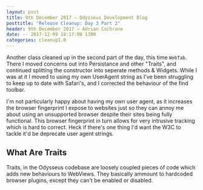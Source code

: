```yaml
---
layout: post
title: 9th December 2017 — Odysseus Development Blog
posttitle: "Release Cleanup: Day 3 Part 2"
header: 9th December 2017 — Adrian Cochrane
date: -- 2017-12-09 18:17:08 1300
categories: cleanup1.0
---
```


Another class cleaned up in the second part of the day, this time `WebTab`. There I moved concerns out into Persistance and other "Traits", and continued splitting the constructor into seperate methods & Widgets. While I was at it I moved to using my own UserAgent string as I've been struggling to keep up to date with Safari's, and I corrected the behaviour of the find toolbar. 

I'm not particularly happy about having my own user agent, as it increases the browser fingerprint I expose to websites just so they can annoy me about using an unsupported browser despite their sites being fully functional. This browser fingerprint in turn allows for very intrusive tracking which is hard to correct. Heck if there's one thing I'd want the W3C to tackle it'd be deprecate user agent strings. 

## What Are Traits
Traits, in the Odysseus codebase are loosely coupled pieces of code which adds new behaviours to WebViews. They basically ammount to hardcoded browser plugins, except they can't be enabled or disabled. 
